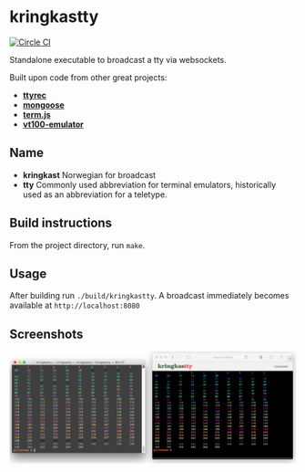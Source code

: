 # kringkastty

[![Circle CI](https://circleci.com/gh/gulrotkake/kringkastty.svg?style=svg)](https://circleci.com/gh/gulrotkake/kringkastty)

Standalone executable to broadcast a tty via websockets.

Built upon code from other great projects:
 - [**ttyrec**](http://0xcc.net/ttyrec/index.html.en)
 - [**mongoose**](https://github.com/cesanta/mongoose)
 - [**term.js**](https://github.com/chjj/term.js)
 - [**vt100-emulator**](https://github.com/JulienPalard/vt100-emulator)

## Name

- **kringkast** Norwegian for broadcast
- **tty** Commonly used abbreviation for terminal emulators, historically used as an abbreviation for a teletype.

## Build instructions

 From the project directory, run ``make``.

## Usage

  After building run ``./build/kringkastty``. A broadcast immediately becomes available at ``http://localhost:8080``
  
## Screenshots

![Screenshot](extra/png/screenshot.png "Terminal + Browser")
